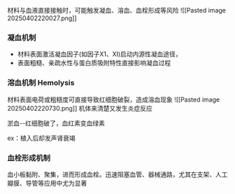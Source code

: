 材料与血液直接接触时，可能触发凝血、溶血、血栓形成等风险
![[Pasted image 20250402220027.png]]
### 凝血机制
- 材料表面激活凝血因子(如因子X1、XI)启动内源性凝血途径，
- 表面粗糙、亲疏水性与蛋白质吸附特性直接影响凝血过程



### 溶血机制 Hemolysis
材料表面电荷或粗糙度可直接导致红细胞破裂，造成溶血现象
![[Pasted image 20250402220730.png]]
机体来清楚又发生炎症反应

淤血--红细胞破了，血红素变血绿素

ex：植入后却发声肾衰竭



### 血栓形成机制
血小板黏附、聚集，进而形成血栓。迅速阻塞血管、器械通路，尤其在支架、人工瓣膜、导管等应用中尤为显著


